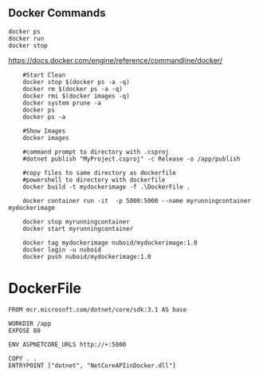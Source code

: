 ## Docker Commands

    docker ps
    docker run
    docker stop

https://docs.docker.com/engine/reference/commandline/docker/


		#Start Clean		
		docker stop $(docker ps -a -q)
		docker rm $(docker ps -a -q)
		docker rmi $(docker images -q)
		docker system prune -a
		docker ps
		docker ps -a
		
		#Show Images
		docker images

		#command prompt to directory with .csproj
		#dotnet publish "MyProject.csproj" -c Release -o /app/publish

		#copy files to same directory as dockerfile
		#powershell to directory with dockerfile
		docker build -t mydockerimage -f .\DockerFile .

		docker container run -it  -p 5000:5000 --name myrunningcontainer mydockerimage

		docker stop myrunningcontainer 
		docker start myrunningcontainer 
		
		docker tag mydockerimage nuboid/mydockerimage:1.0
		docker login -u nuboid
		docker push nuboid/mydockerimage:1.0

# DockerFile
	FROM mcr.microsoft.com/dotnet/core/sdk:3.1 AS base

	WORKDIR /app
	EXPOSE 80

	ENV ASPNETCORE_URLS http://+:5000

	COPY . .
	ENTRYPOINT ["dotnet", "NetCoreAPIinDocker.dll"]

<!--stackedit_data:
eyJoaXN0b3J5IjpbMTQxNjMyMzg5Nl19
-->